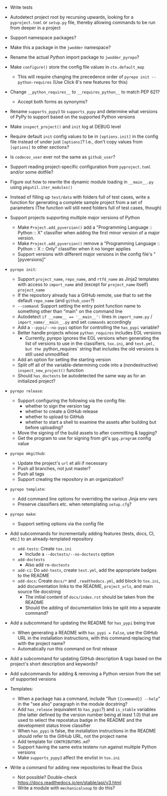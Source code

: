 - Write tests
- Autodetect project root by recursing upwards, looking for a `pyproject.toml`
  or `setup.py` file, thereby allowing commands to be run from deeper in a
  project
- Support namespace packages?
- Make this a package in the `jwodder` namespace?
- Rename the actual Python import package to `jwodder_pyrepo`?
- Make `configure()` store the config file values in `ctx.default_map`
    - This will require changing the precedence order of `pyrepo init
      --python-requires` (Use Click 8's new features for this)
- Change `__python_requires__` to `__requires_python__` to match PEP 621?
    - Accept both forms as synonyms?
- Rename `supports_pypy3` to `supports_pypy` and determine what versions of
  PyPy to support based on the supported Python versions
- Make `inspect_project()` and `init` log at DEBUG level
- Require default `init` config values to be in `[options.init]` in the config
  file instead of under just `[options]`?  I.e., don't copy values from
  `[options]` to other sections?
- Is `codecov_user` ever not the same as `github_user`?
- Support reading project-specific configuration from `pyproject.toml` and/or
  some dotfile?
- Figure out how to rewrite the dynamic module loading in `__main__.py` using
  `pkgutil.iter_modules()`
- Instead of filling up `test/data` with folders full of test cases, write a
  function for generating a complete sample project from a set of parameters
  (The function will still need folders full of test cases, though)

- Support projects supporting multiple major versions of Python
    - Make `Project.add_pyversion()` add a "Programming Language :: Python ::
      X" classifier when adding the first minor version of a major version.
    - Make `Project.add_pyversion()` remove a "Programming Language :: Python
      :: X :: Only" classifier when it no longer applies
    - Support versions with different major versions in the config file's
      "[pyversions]"

- `pyrepo init`:
    - Support `project_name`, `repo_name`, and `rtfd_name` as Jinja2 templates
      with access to `import_name` and (except for `project_name` itself)
      `project_name`
    - If the repository already has a GitHub remote, use that to set the
      default `repo_name` (and `github_user`?)
    - `--command`: Support setting the entry point function name to something
      other than "main" on the command line
    - Autodetect `if __name__ == '__main__':` lines in `import_name.py` /
      `import_name/__main__.py` and set `commands` accordingly
    - Add a `--pypi/--no-pypi` option for controlling the `has_pypi` variable?
    - Better handle projects whose `python_requires` includes EOL versions
        - Currently, pyrepo ignores the EOL versions when generating the list
          of versions to use in the classifiers, `tox.ini`, and `test.yml,
          but the `python_requires` string that includes the old versions is
          still used unmodified
    - Add an option for setting the starting version
    - Split off all of the variable-determining code into a (nondestructive)
      `inspect_new_project()` function
    - Should `has_doctests` be autodetected the same way as for an initialized
      project?

- `pyrepo release`:
    - Support configuring the following via the config file:
        - whether to sign the version tag
        - whether to create a GitHub release
        - whether to upload to GitHub
        - whether to start a shell to examine the assets after building but
          before uploading?
    - Move the signing of the build assets to after committing & tagging?
    - Get the program to use for signing from git's `gpg.program` config value

- `pyrepo mkgithub`:
    - Update the project's `url` et alii if necessary
    - Push all branches, not just master?
    - Push all tags
    - Support creating the repository in an organization?

- `pyrepo template`:
    - Add command line options for overriding the various Jinja env vars
    - Preserve classifiers etc. when retemplating `setup.cfg`?

- `pyrepo make`:
    - Support setting options via the config file

- Add subcommands for incrementally adding features (tests, docs, CI, etc.) to
  an already-templated repository
    - `add-tests`: Create `tox.ini`
        - Include a `--doctests/--no-doctests` option
    - `add-doctests`
        - Also add `rm-doctests`
    - `add-ci`: Do `add-tests`, create `test.yml`, add the appropriate badges
      to the README
    - `add-docs`: Create `docs/*` and `.readthedocs.yml`, add block to
      `tox.ini`, add documentation links to the README, `project_urls`, and
      main source file docstring
        - The initial content of `docs/index.rst` should be taken from the
          README
        - Should the adding of documentation links be split into a separate
          command?
- Add a subcommand for updating the README for `has_pypi` being true
    - When generating a README with `has_pypi = False`, use the GitHub URL in
      the installation instructions, with this command replacing that with the
      project name?
    - Automatically run this command on first release
- Add a subcommand for updating GitHub description & tags based on the
  project's short description and keywords?
- Add subcommands for adding & removing a Python version from the set of
  supported versions

- Templates:
    - When a package has a command, include "Run ``{{command}} --help``" in the
      "see also" paragraph in the module docstring?
    - Add `has_release` (equivalent to `has_pypi`?) and `is_stable` variables
      (the latter defined by the version number being at least 1.0) that are
      used to select the repostatus badge in the README and the development
      status trove classifier
    - When `has_pypi` is false, the installation instructions in the README
      should refer to the GitHub URL, not the project name
    - Add template for `CONTRIBUTORS.md`?
    - Support having the same extra testenv run against multiple Python
      versions
    - Make `supports_pypy3` affect the envlist in `tox.ini`

- Write a command for adding new repositories to Read the Docs
    - Not possible?  Double-check
      <https://docs.readthedocs.io/en/stable/api/v3.html>
    - Write a module with `mechanicalsoup` to do this?
